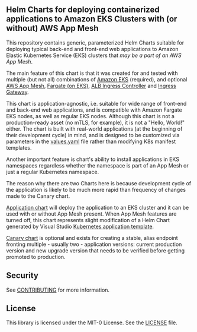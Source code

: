## Helm Charts for deploying containerized applications to Amazon EKS Clusters with (or without) AWS App Mesh

This repository contains generic, parameterized Helm Charts suitable for deploying typical back-end and front-end web applications to Amazon Elastic Kubernetes Service (EKS) clusters that *may be a part of an AWS App Mesh*. 

The main feature of this chart is that it was created for and tested with multiple (but not all) combinations of [Amazon EKS](https://aws.amazon.com/eks/) (required), and optional [AWS App Mesh](https://docs.aws.amazon.com/app-mesh/latest/userguide/what-is-app-mesh.html), [Fargate (on EKS)](https://docs.aws.amazon.com/eks/latest/userguide/fargate.html), [ALB Ingress Controller](https://docs.aws.amazon.com/eks/latest/userguide/alb-ingress.html) and [Ingress Gateway](https://aws.amazon.com/blogs/containers/introducing-ingress-support-in-aws-app-mesh/).

This chart is application-agnostic, i.e. suitable for wide range of front-end and back-end web applications, and is compatible with Amazon Fargate EKS nodes, as well as regular EKS nodes. Although this chart is not a production-ready asset (no mTLS, for example), it is not a "Hello, World!" either. The chart is built with real-world applications (at the beginning of their development cycle) in mind, and is designed to be customized via parameters in the [values.yaml](./application/chart/values.yaml) file rather than modifying K8s manifest templates.

Another important feature is chart's ability to install applications in EKS namespaces regardless whether the namespace is part of an App Mesh or just a regular Kubernetes namespace.

The reason why there are two Charts here is because development cycle of the application is likely to be much more rapid than frequency of changes made to the Canary chart.

[Application chart](./application/README.MD) will deploy the application to an EKS cluster and it can be used with or without App Mesh present. When App Mesh features are turned off, this chart represents slight modification of a Helm Chart generated by Visual Studio [Kubernetes application template](https://docs.microsoft.com/en-us/visualstudio/containers/tutorial-kubernetes-tools?view=vs-2019#create-a-new-kubernetes-project).

[Canary chart](./canary/README.MD) is optional and exists for creating a stable, alias endpoint fronting multiple - usually two - application versions: current production version and new upgrade version that needs to be verified before getting promoted to production.

## Security

See [CONTRIBUTING](CONTRIBUTING.md#security-issue-notifications) for more information.

## License

This library is licensed under the MIT-0 License. See the [LICENSE](./LICENSE) file.